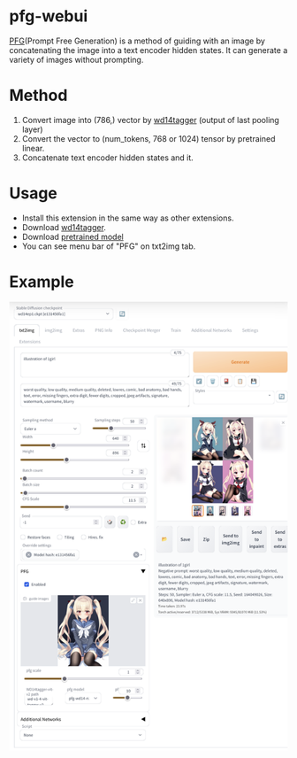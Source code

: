 # pfg-webui
[PFG](https://github.com/laksjdjf/pfg)(Prompt Free Generation) is a method of guiding with an image by concatenating the image into a text encoder hidden states.
It can generate a variety of images without prompting.

# Method
1. Convert image into (786,) vector by [wd14tagger](https://huggingface.co/SmilingWolf/wd-v1-4-vit-tagger-v2) (output of last pooling layer)
2. Convert the vector to (num_tokens, 768 or 1024) tensor by pretrained linear.
3. Concatenate text encoder hidden states and it.

# Usage
+ Install this extension in the same way as other extensions.
+ Download [wd14tagger](https://huggingface.co/SmilingWolf/wd-v1-4-vit-tagger-v2).
+ Download [pretrained model](https://huggingface.co/furusu/PFG)
+ You can see menu bar of "PFG" on txt2img tab.

# Example
![image](example.png)
